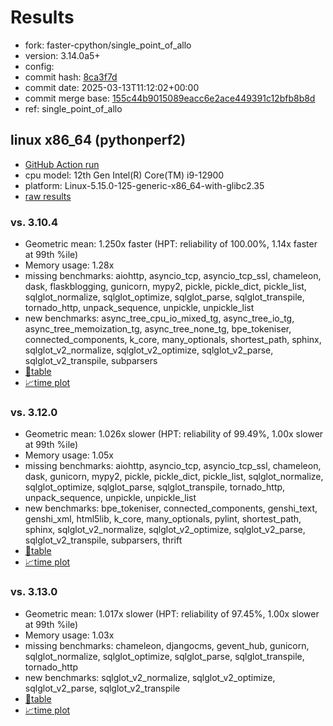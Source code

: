 # Results

- fork: faster-cpython/single_point_of_allo
- version: 3.14.0a5+
- config: 
- commit hash: [8ca3f7d](https://github.com/faster%2dcpython/cpython/commit/8ca3f7d)
- commit date: 2025-03-13T11:12:02+00:00
- commit merge base: [155c44b9015089eacc6e2ace449391c12bfb8b8d](https://github.com/python/cpython/commit/155c44b9015089eacc6e2ace449391c12bfb8b8d)
- ref: single_point_of_allo

## linux x86_64 (pythonperf2)

- [GitHub Action run](https://github.com/faster-cpython/benchmarking/actions/runs/13833257599)
- cpu model: 12th Gen Intel(R) Core(TM) i9-12900
- platform: Linux-5.15.0-125-generic-x86_64-with-glibc2.35
- [raw results](bm-20250313-pythonperf2-x86_64-faster%252dcpython-single_point_of_allo-3.14.0a5%2B-8ca3f7d.json)

### vs. 3.10.4

- Geometric mean: 1.250x faster (HPT: reliability of 100.00%, 1.14x faster at 99th %ile)
- Memory usage: 1.28x
- missing benchmarks: aiohttp, asyncio_tcp, asyncio_tcp_ssl, chameleon, dask, flaskblogging, gunicorn, mypy2, pickle, pickle_dict, pickle_list, sqlglot_normalize, sqlglot_optimize, sqlglot_parse, sqlglot_transpile, tornado_http, unpack_sequence, unpickle, unpickle_list
- new benchmarks: async_tree_cpu_io_mixed_tg, async_tree_io_tg, async_tree_memoization_tg, async_tree_none_tg, bpe_tokeniser, connected_components, k_core, many_optionals, shortest_path, sphinx, sqlglot_v2_normalize, sqlglot_v2_optimize, sqlglot_v2_parse, sqlglot_v2_transpile, subparsers
- [📄table](bm-20250313-pythonperf2-x86_64-faster%252dcpython-single_point_of_allo-3.14.0a5%2B-8ca3f7d-vs-3.10.4.md)
- [📈time plot](bm-20250313-pythonperf2-x86_64-faster%252dcpython-single_point_of_allo-3.14.0a5%2B-8ca3f7d-vs-3.10.4.svg)

### vs. 3.12.0

- Geometric mean: 1.026x slower (HPT: reliability of 99.49%, 1.00x slower at 99th %ile)
- Memory usage: 1.05x
- missing benchmarks: aiohttp, asyncio_tcp, asyncio_tcp_ssl, chameleon, dask, gunicorn, mypy2, pickle, pickle_dict, pickle_list, sqlglot_normalize, sqlglot_optimize, sqlglot_parse, sqlglot_transpile, tornado_http, unpack_sequence, unpickle, unpickle_list
- new benchmarks: bpe_tokeniser, connected_components, genshi_text, genshi_xml, html5lib, k_core, many_optionals, pylint, shortest_path, sphinx, sqlglot_v2_normalize, sqlglot_v2_optimize, sqlglot_v2_parse, sqlglot_v2_transpile, subparsers, thrift
- [📄table](bm-20250313-pythonperf2-x86_64-faster%252dcpython-single_point_of_allo-3.14.0a5%2B-8ca3f7d-vs-3.12.0.md)
- [📈time plot](bm-20250313-pythonperf2-x86_64-faster%252dcpython-single_point_of_allo-3.14.0a5%2B-8ca3f7d-vs-3.12.0.svg)

### vs. 3.13.0

- Geometric mean: 1.017x slower (HPT: reliability of 97.45%, 1.00x slower at 99th %ile)
- Memory usage: 1.03x
- missing benchmarks: chameleon, djangocms, gevent_hub, gunicorn, sqlglot_normalize, sqlglot_optimize, sqlglot_parse, sqlglot_transpile, tornado_http
- new benchmarks: sqlglot_v2_normalize, sqlglot_v2_optimize, sqlglot_v2_parse, sqlglot_v2_transpile
- [📄table](bm-20250313-pythonperf2-x86_64-faster%252dcpython-single_point_of_allo-3.14.0a5%2B-8ca3f7d-vs-3.13.0.md)
- [📈time plot](bm-20250313-pythonperf2-x86_64-faster%252dcpython-single_point_of_allo-3.14.0a5%2B-8ca3f7d-vs-3.13.0.svg)

